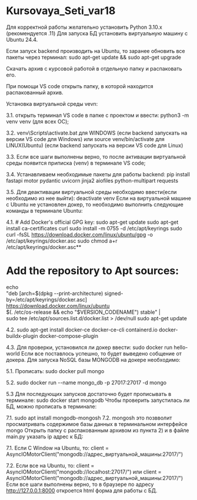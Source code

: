 # Kursovaya_Seti_var18
Для корректной работы желательно установить Python 3.10.x (рекомендуется .11) Для запуска БД установить виртуальную машину с Ubuntu 24.4.

Если запуск backend производить на Ubuntu, то заранее обновить все пакеты через терминал: sudo apt-get update && sudo apt-get upgrade

Скачать архив с курсовой работой в отдельную папку и распаковать его.

При помощи VS code открыть папку, в которой находится распакованный архив.

Установка виртуальной среды vevn:

3.1. открыть терминал VS code в папке с проектом и ввести:    python3 -m venv venv (для всех ОС);

3.2. venv\Scripts\activate.bat   для WINDOWS (если backend запускать на версии VS code для Windows)
   или source venv/bin/activate   для LINUX(Ubuntu) (если backend запускать на версии VS code для Linux)

3.3. Если все шаги выполнены верно, то после активации виртуальной среды появится приписка (venv) в терминале VS code;

3.4. Устанавливаем необходимые пакеты для работы backend:
 pip install fastapi motor pydantic uvicorn jinja2 aiofiles python-multipart requests

3.5. Для деактивации виртуальной среды необходимо ввести(если необходимо из нее выйти):
deactivate venv
Если на виртуальной машине с Ubuntu не установлен докер, то необходимо выполнить следующие команды в терминале Ubuntu:

4.1. # Add Docker's official GPG key:
   sudo apt-get update
   sudo apt-get install ca-certificates curl
   sudo install -m 0755 -d /etc/apt/keyrings
   sudo curl -fsSL https://download.docker.com/linux/ubuntu/gpg -o /etc/apt/keyrings/docker.asc
   sudo chmod a+r /etc/apt/keyrings/docker.asc**
   # Add the repository to Apt sources:
   echo \
     "deb [arch=$(dpkg --print-architecture) signed-by=/etc/apt/keyrings/docker.asc] https://download.docker.com/linux/ubuntu \
     $(. /etc/os-release && echo "$VERSION_CODENAME") stable" | \
     sudo tee /etc/apt/sources.list.d/docker.list > /dev/null
   sudo apt-get update

4.2. sudo apt-get install docker-ce docker-ce-cli containerd.io docker-buildx-plugin docker-compose-plugin

4.3. Для проверки, установился ли докер ввести: 
     sudo docker run hello-world
     Если все поставлось успешно, то будет выведено собщение от докера.
Для запуска NoSQL базы MONGODB на докере необходимо:

5.1. Прописать: sudo docker pull mongo

5.2. sudo docker run --name mongo_db -p 27017:27017 -d mongo

5.3 Для последующих запусков достаточно будет прописывать в терминале: sudo docker start mongodb
Чтобы проверить запустилась ли БД, можно прописать в терминале:

7.1. sudo apt install mongodb-mongosh
7.2. mongosh  это позвволит просматривать содержимое базы данных в терминальном интерфейсе mongo
Открыть папку с распакованным архивом из пункта 2) и в файле main.py указать ip адрес к БД:

 7.1. Если С Window на Ubuntu, то:  client = AsyncIOMotorClient("mongodb://адрес_виртуальной_машины:27017/")

 7.2. Если все на Ubuntu, то:       client = AsyncIOMotorClient("mongodb://localhost:27017/") или client = AsyncIOMotorClient("mongodb://адрес_виртуальной_машины:27017/")
Если все шаги выполнены верно, то в браузере по адресу http://127.0.0.1:8000 откроется html форма для работы с БД.
